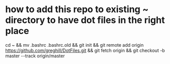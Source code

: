 # how to add this repo to existing ~ directory to have dot files in the right place
cd ~ && mv .bashrc .bashrc.old && git init && git remote add origin https://github.com/greghill/DotFiles.git && git fetch origin && git checkout -b master --track origin/master
